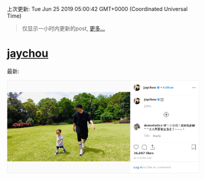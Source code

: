 
  
 上次更新: Tue Jun 25 2019 05:00:42 GMT+0000 (Coordinated Universal Time) 

 > 仅显示一小时内更新的post, [更多...](screenshots/)
  
# [jaychou](https://www.instagram.com/jaychou/)

最新:

    

![jaychou](screenshots/jaychou/latest.png?raw=true)

        